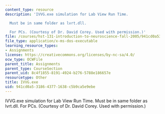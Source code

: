 ```yaml
---
content_type: resource
description: 'IVVG.exe simulation for Lab View Run Time.

  Must be in same folder as lvrt.dll.

  For PCs. (Courtesy of Dr. David Corey. Used with permission.)'
file: /courses/hst-131-introduction-to-neuroscience-fall-2005/941cd0a5318643771638c5b9ca5e9ebe_IVVG.exe
file_type: application/x-ms-dos-executable
learning_resource_types:
- Assignments
license: https://creativecommons.org/licenses/by-nc-sa/4.0/
ocw_type: OCWFile
parent_title: Assignments
parent_type: CourseSection
parent_uid: 8c4f1855-8191-4924-b276-5788e186657e
resourcetype: Other
title: IVVG.exe
uid: 941cd0a5-3186-4377-1638-c5b9ca5e9ebe
---
```

IVVG.exe simulation for Lab View Run Time.
Must be in same folder as lvrt.dll.
For PCs. (Courtesy of Dr. David Corey. Used with permission.)